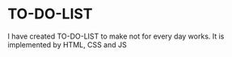 # TO-DO-LIST
I have created TO-DO-LIST to make not for every day works. It is implemented by HTML, CSS and JS
